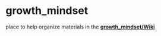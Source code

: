 # growth_mindset
place to help organize materials in the **[growth_mindset/Wiki](https://github.com/t3alliance/growth_mindset/wiki)**
